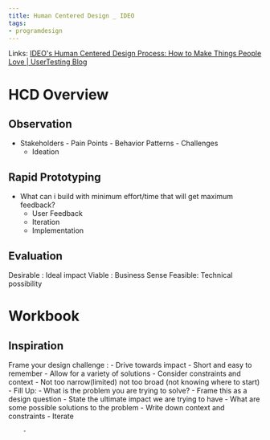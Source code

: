 ```yaml
---
title: Human Centered Design _ IDEO
tags: 
- programdesign
---
```


Links: [IDEO's Human Centered Design Process: How to Make Things People Love | UserTesting Blog](https://www.usertesting.com/blog/how-ideo-uses-customer-insights-to-design-innovative-products-users-love)
	

# HCD Overview
 ## Observation 
  - Stakeholders
	    - Pain Points
		- Behavior Patterns
		- Challenges
	- Ideation
## Rapid Prototyping
- What can i build with minimum effort/time that will get maximum feedback? 
	- User Feedback
	- Iteration
	- Implementation
	
## Evaluation 
 Desirable : Ideal impact
 Viable : Business Sense
 Feasible: Technical possibility
	
# Workbook
## Inspiration
Frame your design challenge : 
			- Drive towards impact
			- Short and easy to remember
			- Allow for a variety of solutions
			- Consider constraints and context
			- Not too narrow(limited) not too broad (not knowing where to start)
				- Fill Up: 
					- What is the problem you are trying to solve? 
					- Frame this as a design question
					- State the ultimate impact we are trying to have
					- What are some possible solutions to the problem
					- Write down context and constraints
					- Iterate
	
		- 

